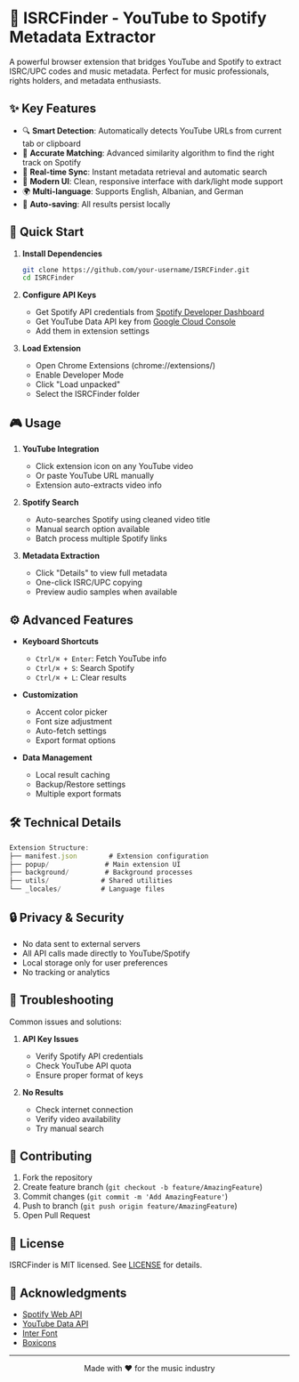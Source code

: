 # 🎵 ISRCFinder - YouTube to Spotify Metadata Extractor

A powerful browser extension that bridges YouTube and Spotify to extract ISRC/UPC codes and music metadata. Perfect for music professionals, rights holders, and metadata enthusiasts.

## ✨ Key Features

- 🔍 **Smart Detection**: Automatically detects YouTube URLs from current tab or clipboard
- 🎯 **Accurate Matching**: Advanced similarity algorithm to find the right track on Spotify
- 🔄 **Real-time Sync**: Instant metadata retrieval and automatic search
- 🎨 **Modern UI**: Clean, responsive interface with dark/light mode support
- 🌍 **Multi-language**: Supports English, Albanian, and German
- 💾 **Auto-saving**: All results persist locally

## 🚀 Quick Start

1. **Install Dependencies**
   ```bash
   git clone https://github.com/your-username/ISRCFinder.git
   cd ISRCFinder
   ```

2. **Configure API Keys**
   - Get Spotify API credentials from [Spotify Developer Dashboard](https://developer.spotify.com/dashboard)
   - Get YouTube Data API key from [Google Cloud Console](https://console.cloud.google.com)
   - Add them in extension settings

3. **Load Extension**
   - Open Chrome Extensions (chrome://extensions/)
   - Enable Developer Mode
   - Click "Load unpacked"
   - Select the ISRCFinder folder

## 🎮 Usage

1. **YouTube Integration**
   - Click extension icon on any YouTube video
   - Or paste YouTube URL manually
   - Extension auto-extracts video info

2. **Spotify Search**
   - Auto-searches Spotify using cleaned video title
   - Manual search option available
   - Batch process multiple Spotify links

3. **Metadata Extraction**
   - Click "Details" to view full metadata
   - One-click ISRC/UPC copying
   - Preview audio samples when available

## ⚙️ Advanced Features

- **Keyboard Shortcuts**
  - `Ctrl/⌘ + Enter`: Fetch YouTube info
  - `Ctrl/⌘ + S`: Search Spotify
  - `Ctrl/⌘ + L`: Clear results

- **Customization**
  - Accent color picker
  - Font size adjustment
  - Auto-fetch settings
  - Export format options

- **Data Management**
  - Local result caching
  - Backup/Restore settings
  - Multiple export formats

## 🛠️ Technical Details

```javascript
Extension Structure:
├── manifest.json        # Extension configuration
├── popup/              # Main extension UI
├── background/         # Background processes
├── utils/             # Shared utilities
└── _locales/          # Language files
```

## 🔒 Privacy & Security

- No data sent to external servers
- All API calls made directly to YouTube/Spotify
- Local storage only for user preferences
- No tracking or analytics

## 🐛 Troubleshooting

Common issues and solutions:

1. **API Key Issues**
   - Verify Spotify API credentials
   - Check YouTube API quota
   - Ensure proper format of keys

2. **No Results**
   - Check internet connection
   - Verify video availability
   - Try manual search

## 🤝 Contributing

1. Fork the repository
2. Create feature branch (`git checkout -b feature/AmazingFeature`)
3. Commit changes (`git commit -m 'Add AmazingFeature'`)
4. Push to branch (`git push origin feature/AmazingFeature`)
5. Open Pull Request

## 📝 License

ISRCFinder is MIT licensed. See [LICENSE](LICENSE) for details.

## 🙏 Acknowledgments

- [Spotify Web API](https://developer.spotify.com/documentation/web-api/)
- [YouTube Data API](https://developers.google.com/youtube/v3)
- [Inter Font](https://fonts.google.com/specimen/Inter)
- [Boxicons](https://boxicons.com/)

---

<p align="center">Made with ❤️ for the music industry</p>
